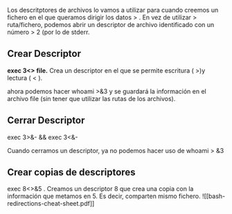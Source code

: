 Los descritptores de archivos lo vamos a utilizar para cuando creemos un fichero en el que queramos dirigir los datos > . En vez de utilizar > ruta/fichero, podemos abrir un descriptor de archivo identificado con un número > 2 (por lo de stderr.

## Crear Descriptor
**exec 3<> file.**
Crea un descriptor en el que se permite escritura ( >)y lectura ( < ).

ahora podemos hacer whoami >&3 y se guardará la información en el archivo file (sin tener que utilizar las rutas de los archivos).

## Cerrar Descriptor
exec 3>&-  && exec 3<&-

Cuando cerramos un descriptor, ya no podemos hacer uso de whoami > &3

## Crear copias de descriptores

exec 8<>&5  . Creamos un descriptor 8 que crea una copia con la información que metamos en 5. Es decir, comparten mismo fichero.
![[bash-redirections-cheat-sheet.pdf]]